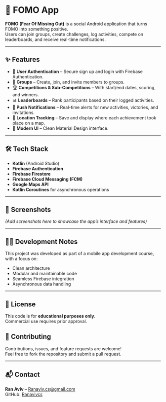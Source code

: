 # 📱 FOMO App

**FOMO (Fear Of Missing Out)** is a social Android application that turns FOMO into something positive.  
Users can join groups, create challenges, log activities, compete on leaderboards, and receive real-time notifications.

---

## ✨ Features
- 🔑 **User Authentication** – Secure sign up and login with Firebase Authentication.
- 👥 **Groups** – Create, join, and invite members to groups.
- 🏆 **Competitions & Sub-Competitions** – With start/end dates, scoring, and winners.
- 📊 **Leaderboards** – Rank participants based on their logged activities.
- 🔔 **Push Notifications** – Real-time alerts for new activities, victories, and invitations.
- 📍 **Location Tracking** – Save and display where each achievement took place on a map.
- 🎨 **Modern UI** – Clean Material Design interface.

---

## 🛠 Tech Stack
- **Kotlin** (Android Studio)
- **Firebase Authentication**
- **Firebase Firestore**
- **Firebase Cloud Messaging (FCM)**
- **Google Maps API**
- **Kotlin Coroutines** for asynchronous operations

---

## 📸 Screenshots
_(Add screenshots here to showcase the app’s interface and features)_

---

## 👨‍💻 Development Notes
This project was developed as part of a mobile app development course, with a focus on:
- Clean architecture
- Modular and maintainable code
- Seamless Firebase integration
- Asynchronous data handling

---

## 📜 License
This code is for **educational purposes only**.  
Commercial use requires prior approval.


## 🤝 Contributing
Contributions, issues, and feature requests are welcome!  
Feel free to fork the repository and submit a pull request.

---

## 📬 Contact
**Ran Aviv** – Ranaviv.cs@gmail.com  
GitHub: [Ranavivcs](https://github.com/Ranavivcs)
